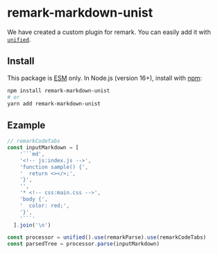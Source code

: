# remark-markdown-unist

We have created a custom plugin for remark. You can easily add it with [`unified`](https://github.com/unifiedjs/unified).

## Install

This package is [ESM](https://gist.github.com/sindresorhus/a39789f98801d908bbc7ff3ecc99d99c) only. In Node.js (version 16+), install with [npm](https://docs.npmjs.com/cli/v11/commands/npm-install):

```bash
npm install remark-markdown-unist
# or
yarn add remark-markdown-unist
```

## Ezample

````js
// remarkCodeTabs
const inputMarkdown = [
    '```md',
    '<!-- js:index.js -->',
    'function sample() {',
    '  return <></>;',
    '}',
    '',
    '* <!-- css:main.css -->',
    'body {',
    '  color: red;',
    '}',
    '```'
  ].join('\n')

const processor = unified().use(remarkParse).use(remarkCodeTabs)
const parsedTree = processor.parse(inputMarkdown)
````
